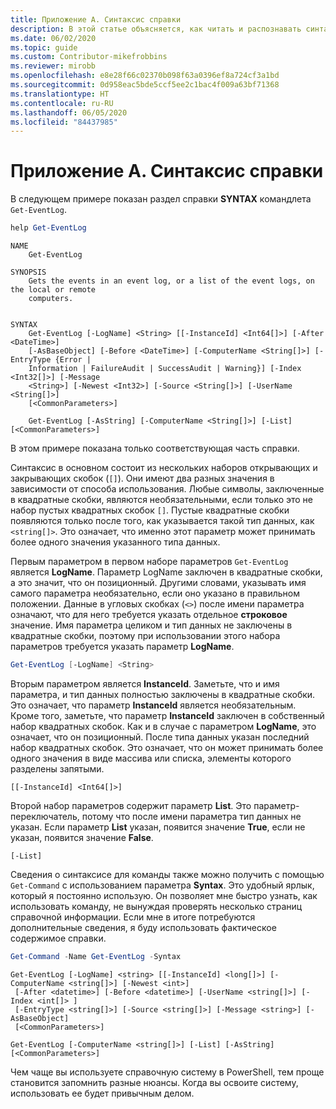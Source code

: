 ```yaml
---
title: Приложение А. Синтаксис справки
description: В этой статье объясняется, как читать и распознавать синтаксис командлета, представленного Get-Help.
ms.date: 06/02/2020
ms.topic: guide
ms.custom: Contributor-mikefrobbins
ms.reviewer: mirobb
ms.openlocfilehash: e8e28f66c02370b098f63a0396ef8a724cf3a1bd
ms.sourcegitcommit: 0d958eac5bde5ccf5ee2c1bac4f009a63bf71368
ms.translationtype: HT
ms.contentlocale: ru-RU
ms.lasthandoff: 06/05/2020
ms.locfileid: "84437985"
---
```

# <a name="appendix-a---help-syntax"></a>Приложение А. Синтаксис справки

В следующем примере показан раздел справки **SYNTAX** командлета `Get-EventLog`.

```powershell
help Get-EventLog
```

```Output
NAME
    Get-EventLog

SYNOPSIS
    Gets the events in an event log, or a list of the event logs, on the local or remote
    computers.


SYNTAX
    Get-EventLog [-LogName] <String> [[-InstanceId] <Int64[]>] [-After <DateTime>]
    [-AsBaseObject] [-Before <DateTime>] [-ComputerName <String[]>] [-EntryType {Error |
    Information | FailureAudit | SuccessAudit | Warning}] [-Index <Int32[]>] [-Message
    <String>] [-Newest <Int32>] [-Source <String[]>] [-UserName <String[]>]
    [<CommonParameters>]

    Get-EventLog [-AsString] [-ComputerName <String[]>] [-List] [<CommonParameters>]
```

В этом примере показана только соответствующая часть справки.

Синтаксис в основном состоит из нескольких наборов открывающих и закрывающих скобок (`[]`). Они имеют два разных значения в зависимости от способа использования. Любые символы, заключенные в квадратные скобки, являются необязательными, если только это не набор пустых квадратных скобок `[]`. Пустые квадратные скобки появляются только после того, как указывается такой тип данных, как `<string[]>`. Это означает, что именно этот параметр может принимать более одного значения указанного типа данных.

Первым параметром в первом наборе параметров `Get-EventLog` является **LogName**. Параметр LogName заключен в квадратные скобки, а это значит, что он позиционный. Другими словами, указывать имя самого параметра необязательно, если оно указано в правильном положении. Данные в угловых скобках (`<>`) после имени параметра означают, что для него требуется указать отдельное **строковое** значение. Имя параметра целиком и тип данных не заключены в квадратные скобки, поэтому при использовании этого набора параметров требуется указать параметр **LogName**.

```powershell
Get-EventLog [-LogName] <String>
```

Вторым параметром является **InstanceId**. Заметьте, что и имя параметра, и тип данных полностью заключены в квадратные скобки. Это означает, что параметр **InstanceId** является необязательным. Кроме того, заметьте, что параметр **InstanceId** заключен в собственный набор квадратных скобок. Как и в случае с параметром **LogName**, это означает, что он позиционный. После типа данных указан последний набор квадратных скобок. Это означает, что он может принимать более одного значения в виде массива или списка, элементы которого разделены запятыми.

```
[[-InstanceId] <Int64[]>]
```

Второй набор параметров содержит параметр **List**. Это параметр-переключатель, потому что после имени параметра тип данных не указан. Если параметр **List** указан, появится значение **True**, если не указан, появится значение **False**.

```
[-List]
```

Сведения о синтаксисе для команды также можно получить с помощью `Get-Command` с использованием параметра **Syntax**. Это удобный ярлык, который я постоянно использую. Он позволяет мне быстро узнать, как использовать команду, не вынуждая проверять несколько страниц справочной информации. Если мне в итоге потребуются дополнительные сведения, я буду использовать фактическое содержимое справки.

```powershell
Get-Command -Name Get-EventLog -Syntax
```

```Output
Get-EventLog [-LogName] <string> [[-InstanceId] <long[]>] [-ComputerName <string[]>] [-Newest <int>]
 [-After <datetime>] [-Before <datetime>] [-UserName <string[]>] [-Index <int[]> ]
 [-EntryType <string[]>] [-Source <string[]>] [-Message <string>] [-AsBaseObject]
 [<CommonParameters>]

Get-EventLog [-ComputerName <string[]>] [-List] [-AsString] [<CommonParameters>]
```

Чем чаще вы используете справочную систему в PowerShell, тем проще становится запомнить разные нюансы. Когда вы освоите систему, использовать ее будет привычным делом.
